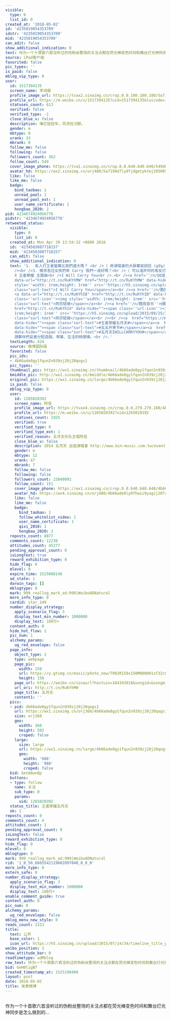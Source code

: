 ```yaml
---
visible:
  type: 0
  list_id: 0
created_at: '2018-05-02'
id: '4235019054353709'
idstr: '4235019054353709'
mid: '4235019054353709'
can_edit: false
show_additional_indication: 0
text: 作为一个十首歌六首没听过的伪粉丝整场的关注点都在荧光棒变色时间和舞台灯光神同步是怎么做到的…
source: iPad客户端
favorited: false
pic_types: ''
is_paid: false
mblog_vip_type: 0
user:
  id: 1517394135
  screen_name: 李消极
  profile_image_url: https://tvax2.sinaimg.cn/crop.0.0.180.180.180/5a7198d7ly8fjdgmtyktmj20500500so.jpg?KID=imgbed,tva&Expires=1606399380&ssig=yCgwA7y5EV
  profile_url: https://m.weibo.cn/u/1517394135?uid=1517394135&luicode=10000011&lfid=2304131517394135_-_WEIBO_SECOND_PROFILE_WEIBO
  statuses_count: 613
  verified: false
  verified_type: -1
  close_blue_v: false
  description: 唯忆轻狂年，风流任沉醉。
  gender: m
  mbtype: 0
  urank: 33
  mbrank: 0
  follow_me: false
  following: false
  followers_count: 362
  follow_count: 549
  cover_image_phone: https://tva1.sinaimg.cn/crop.0.0.640.640.640/549d0121tw1egm1kjly3jj20hs0hsq4f.jpg
  avatar_hd: https://wx2.sinaimg.cn/orj480/5a7198d7ly8fjdgmtyktmj20500500so.jpg
  like: false
  like_me: false
  badge:
    bind_taobao: 1
    unread_pool: 1
    unread_pool_ext: 1
    user_name_certificate: 1
    hongbao_2020: 2
pid: 4234674924956776
pidstr: '4234674924956776'
retweeted_status:
  visible:
    type: 0
    list_id: 0
  created_at: Mon Apr 30 13:54:32 +0800 2018
  id: '4234503087718157'
  mid: '4234503087718157'
  can_edit: false
  show_additional_indication: 0
  text: '1.  有人打王者螢幕比我們還大嗎？ <br />（ 用演唱會的大屏幕就說狂 (≧∇≦) ）<br /><br />2. 打遊戲打到寫主題曲，也是有點勵志啊。<br
    /><br />3. 徵求各位女孩們來 Carry 我們一波好嗎？<br />（ 可以准許你的男友打王者了吧？）<br /><br />-<br />五月天
    X 王者榮耀 主題曲<br />I Will Carry You<br />.<br /><a href=''/n/QQ音乐''>@QQ音乐</a> <a
    data-url="http://t.cn/RuKYhMW" href="http://t.cn/RuKYhMW" data-hide=""><span class=''url-icon''><img
    style=''width: 1rem;height: 1rem'' src=''https://h5.sinaimg.cn/upload/2015/09/25/3/timeline_card_small_web_default.png''></span><span
    class="surl-text">I Will Carry You</span></a><br /><a href=''/n/酷狗音乐''>@酷狗音乐</a>
    <a data-url="http://t.cn/RuKYhIB" href="http://t.cn/RuKYhIB" data-hide=""><span
    class=''url-icon''><img style=''width: 1rem;height: 1rem'' src=''https://h5.sinaimg.cn/upload/2015/09/25/3/timeline_card_small_web_default.png''></span><span
    class="surl-text">网页链接</span></a><br /><a href=''/n/酷我音乐''>@酷我音乐</a> <a data-url="http://t.cn/RuKYhId"
    href="http://t.cn/RuKYhId" data-hide=""><span class=''url-icon''><img style=''width:
    1rem;height: 1rem'' src=''https://h5.sinaimg.cn/upload/2015/09/25/3/timeline_card_small_web_default.png''></span><span
    class="surl-text">网页链接</span></a><br /><br /><a  href="https://m.weibo.cn/search?containerid=231522type%3D1%26t%3D10%26q%3D%23%E7%8E%8B%E8%80%85%E8%8D%A3%E8%80%80%E4%BA%94%E6%9C%88%E5%A4%A9%23&isnewpage=1"
    data-hide=""><span class="surl-text">#王者荣耀五月天#</span></a><a  href="https://m.weibo.cn/search?containerid=231522type%3D1%26t%3D10%26q%3D%23%E4%BA%94%E4%BA%94%E5%BC%80%E9%BB%91%E8%8A%82%23&isnewpage=1"
    data-hide=""><span class="surl-text">#五五开黑节#</span></a><a  href="https://m.weibo.cn/search?containerid=231522type%3D1%26t%3D10%26q%3D%23%E4%BA%94%E6%9C%88%E5%A4%A9IWILLCARRYYOU%23&extparam=%23%E4%BA%94%E6%9C%88%E5%A4%A9IWILLCARRYYOU%23"
    data-hide=""><span class="surl-text">#五月天IWILLCARRYYOU#</span></a><br /><br />ps.
    請夥伴們妥善分配遊戲、學業、生活的時間噢。<br />.'
  textLength: 424
  source: 微博国际版
  favorited: false
  pic_ids:
  - 4b66ade8gy1fqun2n939zj20j20qogs1
  pic_types: ''
  thumbnail_pic: https://wx1.sinaimg.cn/thumbnail/4b66ade8gy1fqun2n939zj20j20qogs1.jpg
  bmiddle_pic: http://wx1.sinaimg.cn/bmiddle/4b66ade8gy1fqun2n939zj20j20qogs1.jpg
  original_pic: https://wx1.sinaimg.cn/large/4b66ade8gy1fqun2n939zj20j20qogs1.jpg
  is_paid: false
  mblog_vip_type: 0
  user:
    id: 1265020392
    screen_name: 阿信
    profile_image_url: https://tvax4.sinaimg.cn/crop.0.0.279.279.180/4b66ade8ly8fhwsi9yagzj207r07r0t6.jpg?KID=imgbed,tva&Expires=1606399380&ssig=lvVAR6oEji
    profile_url: https://m.weibo.cn/u/1265020392?uid=1265020392
    statuses_count: 1925
    verified: true
    verified_type: 0
    verified_type_ext: 1
    verified_reason: 五月天乐队主唱阿信
    close_blue_v: false
    description: 2014 五月天 巡迴演唱會 http://www.bin-music.com.tw/events/mayday/2012concert/
    gender: m
    mbtype: 12
    urank: 47
    mbrank: 7
    follow_me: false
    following: false
    followers_count: 23840092
    follow_count: 151
    cover_image_phone: https://wx1.sinaimg.cn/crop.0.0.640.640.640/4b66ade8gy1gek71b67x7j20e80e8aaf.jpg
    avatar_hd: https://wx4.sinaimg.cn/orj480/4b66ade8ly8fhwsi9yagzj207r07r0t6.jpg
    like: false
    like_me: false
    badge:
      bind_taobao: 1
      follow_whitelist_video: 1
      user_name_certificate: 1
      qixi_2018: 1
      hongbao_2020: 2
  reposts_count: 8877
  comments_count: 12230
  attitudes_count: 45277
  pending_approval_count: 0
  isLongText: true
  reward_exhibition_type: 0
  hide_flag: 0
  mlevel: 0
  expire_time: 1525088146
  ad_state: 1
  darwin_tags: []
  mblogtype: 0
  mark: 999_reallog_mark_ad:999|WeiboADNatural
  more_info_type: 0
  cardid: star_149
  number_display_strategy:
    apply_scenario_flag: 3
    display_text_min_number: 1000000
    display_text: 100万+
  content_auth: 0
  hide_hot_flow: 1
  pic_num: 1
  alchemy_params:
    ug_red_envelope: false
  page_info:
    object_type: 2
    type: webpage
    page_pic:
      width: 150
      url: https://y.gtimg.cn/music/photo_new/T002R150x150M000001xf32c0zs2so.jpg
      height: 150
    page_url: https://weibo.cn/sinaurl?hostuin=164343018&songid=&songmid=000rOes510EDx1&type=0&platform=1&appsongtype=1&_wv=1&source=qq&appshare=iphone&media_mid=001Elxzk4WFUyG&u=https%3A%2F%2Fi.y.qq.com%2Fv8%2Fplaysong.html%3Fhostuin%3D164343018%26songid%3D%26songmid%3D000rOes510EDx1%26type%3D0%26platform%3D1%26appsongtype%3D1%26_wv%3D1%26source%3Dqq%26appshare%3Diphone%26media_mid%3D001Elxzk4WFUyG
    url_ori: http://t.cn/RuKYhMW
    page_title: 五月天
    content1: ''
  pics:
  - pid: 4b66ade8gy1fqun2n939zj20j20qogs1
    url: https://wx1.sinaimg.cn/orj360/4b66ade8gy1fqun2n939zj20j20qogs1.jpg
    size: orj360
    geo:
      width: 360
      height: 503
      croped: false
    large:
      size: large
      url: https://wx1.sinaimg.cn/large/4b66ade8gy1fqun2n939zj20j20qogs1.jpg
      geo:
        width: '686'
        height: '960'
        croped: false
  bid: GetA8wnQp
  buttons:
  - type: follow
    name: 关注
    sub_type: 0
    params:
      uid: 1265020392
  status_title: 王者荣耀五月天
  ok: 1
reposts_count: 0
comments_count: 4
attitudes_count: 1
pending_approval_count: 0
isLongText: false
reward_exhibition_type: 0
hide_flag: 0
mlevel: 0
mblogtype: 0
mark: 999_reallog_mark_ad:999|WeiboADNatural
rid: '1_0_50_6665542119602897040_0_0_0'
more_info_type: 0
extern_safe: 0
number_display_strategy:
  apply_scenario_flag: 3
  display_text_min_number: 1000000
  display_text: 100万+
enable_comment_guide: true
content_auth: 0
pic_num: 0
alchemy_params:
  ug_red_envelope: false
mblog_menu_new_style: 0
reads_count: 1313
title:
  text: 公开
  base_color: 1
  icon_url: https://h5.sinaimg.cn/upload/2015/07/14/34/timeline_title_public_default.png
weibo_position: 3
show_attitude_bar: 0
readtimetype: adMblog
raw_text: 作为一个十首歌六首没听过的伪粉丝整场的关注点都在荧光棒变色时间和舞台灯光神同步是怎么做到的…
bid: GeH0ligB7
created_timestamp_at: 1525190400
layout: post
date: 2018-05-02
title: 发表微博
---
```


![]()

作为一个十首歌六首没听过的伪粉丝整场的关注点都在荧光棒变色时间和舞台灯光神同步是怎么做到的…


